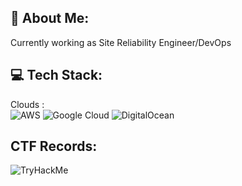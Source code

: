 ## 💫 About Me:
Currently working as Site Reliability Engineer/DevOps

## 💻 Tech Stack:
Clouds :<br/>
![AWS](https://img.shields.io/badge/AWS-%23FF9900.svg?style=plastic&logo=amazon-aws&logoColor=white)
![Google Cloud](https://img.shields.io/badge/Google%20Cloud-%234285F4.svg?style=plastic&logo=google-cloud&logoColor=white)
![DigitalOcean](https://img.shields.io/badge/DigitalOcean-%230167ff.svg?style=plastic&logo=digitalOcean&logoColor=white)

## CTF Records:

<img src="https://tryhackme-badges.s3.amazonaws.com/matz0.png" alt="TryHackMe">

  
<!-- Proudly created with GPRM ( https://gprm.itsvg.in ) -->